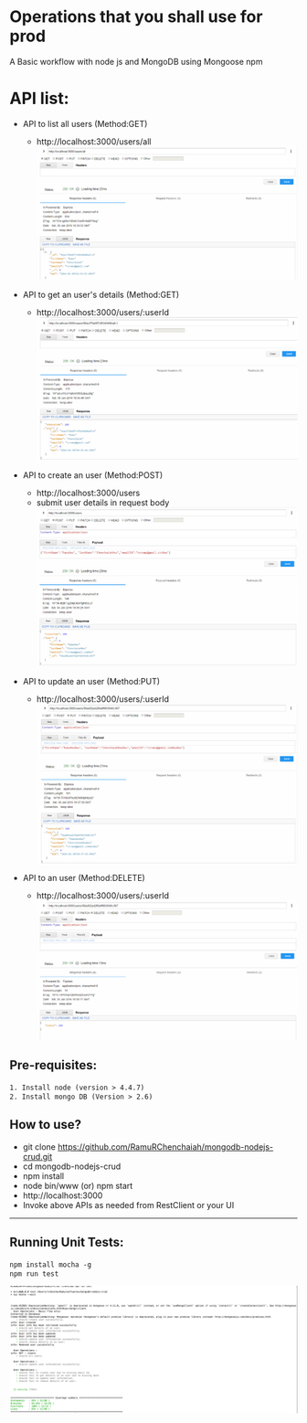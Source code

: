 # Operations that you shall use for prod 
A Basic workflow with node js and MongoDB using Mongoose npm

# API list: 
- API to list all users (Method:GET)
	- http://localhost:3000/users/all
![alt text](https://github.com/RamuRChenchaiah/mongodb-nodejs-crud/blob/master/userguide/get-all-users.PNG "Get All Users")
	
- API to get an user's details  (Method:GET)
	- http://localhost:3000/users/:userId
![alt text](https://github.com/RamuRChenchaiah/mongodb-nodejs-crud/blob/master/userguide/get-specific-user-detail.PNG "Get specific user detail")


- API to create an user (Method:POST)
	- http://localhost:3000/users
	- submit user details in request body
![alt text](https://github.com/RamuRChenchaiah/mongodb-nodejs-crud/blob/master/userguide/create-user.PNG "Create an user")

- API to update an user (Method:PUT)
	- http://localhost:3000/users/:userId
![alt text](https://github.com/RamuRChenchaiah/mongodb-nodejs-crud/blob/master/userguide/Update-user.PNG "Update an user detail")

- API to an user (Method:DELETE)
	- http://localhost:3000/users/:userId
![alt text](https://github.com/RamuRChenchaiah/mongodb-nodejs-crud/blob/master/userguide/delete-user.PNG  "Delete an user")

## Pre-requisites:
```
1. Install node (version > 4.4.7)
2. Install mongo DB (Version > 2.6)
```


## How to use?
- git clone https://github.com/RamuRChenchaiah/mongodb-nodejs-crud.git
- cd mongodb-nodejs-crud
- npm install
- node bin/www   (or)  npm start
- http://localhost:3000
- Invoke above APIs as needed from RestClient or your UI

---

## Running Unit Tests:
```
npm install mocha -g
npm run test

```

![alt text](https://github.com/RamuRChenchaiah/mongodb-nodejs-crud/blob/master/userguide/UnitTests.png  "Unit Tests")